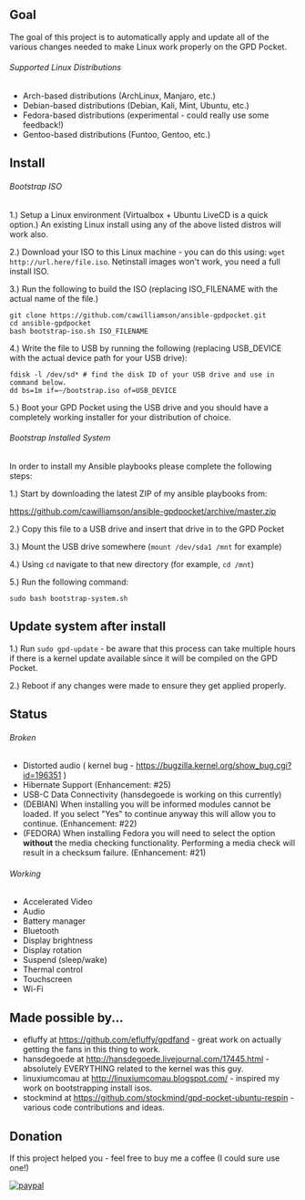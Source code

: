 ## Goal

The goal of this project is to automatically apply and update all of the various changes needed to make Linux work properly on the GPD Pocket.

###### Supported Linux Distributions
- Arch-based distributions (ArchLinux, Manjaro, etc.)
- Debian-based distributions (Debian, Kali, Mint, Ubuntu, etc.)
- Fedora-based distributions (experimental - could really use some feedback!)
- Gentoo-based distributions (Funtoo, Gentoo, etc.)

## Install

###### Bootstrap ISO

1.) Setup a Linux environment (Virtualbox + Ubuntu LiveCD is a quick option.) An existing Linux install using any of the above listed distros will work also.

2.) Download your ISO to this Linux machine - you can do this using: `wget http://url.here/file.iso`. Netinstall images won't work, you need a full install ISO.

3.) Run the following to build the ISO (replacing ISO_FILENAME with the actual name of the file.)

    git clone https://github.com/cawilliamson/ansible-gpdpocket.git
    cd ansible-gpdpocket
    bash bootstrap-iso.sh ISO_FILENAME

4.) Write the file to USB by running the following (replacing USB_DEVICE with the actual device path for your USB drive):

    fdisk -l /dev/sd* # find the disk ID of your USB drive and use in command below.
    dd bs=1m if=~/bootstrap.iso of=USB_DEVICE

5.) Boot your GPD Pocket using the USB drive and you should have a completely working installer for your distribution of choice.

###### Bootstrap Installed System

In order to install my Ansible playbooks please complete the following steps:

1.) Start by downloading the latest ZIP of my ansible playbooks from:

https://github.com/cawilliamson/ansible-gpdpocket/archive/master.zip

2.) Copy this file to a USB drive and insert that drive in to the GPD Pocket

3.) Mount the USB drive somewhere (`mount /dev/sda1 /mnt` for example)

4.) Using `cd` navigate to that new directory (for example, `cd /mnt`)

5.) Run the following command:

`sudo bash bootstrap-system.sh`

## Update system after install

1.) Run `sudo gpd-update` - be aware that this process can take multiple hours if there is a kernel update available since it will be compiled on the GPD Pocket.

2.) Reboot if any changes were made to ensure they get applied properly.

## Status

###### Broken

- Distorted audio ( kernel bug - https://bugzilla.kernel.org/show_bug.cgi?id=196351 )
- Hibernate Support (Enhancement: #25)
- USB-C Data Connectivity (hansdegoede is working on this currently)
- (DEBIAN) When installing you will be informed modules cannot be loaded. If you select "Yes" to continue anyway this will allow you to continue. (Enhancement: #22)
- (FEDORA) When installing Fedora you will need to select the option **without** the media checking functionality. Performing a media check will result in a checksum failure. (Enhancement: #21)

###### Working

- Accelerated Video
- Audio
- Battery manager
- Bluetooth
- Display brightness
- Display rotation
- Suspend (sleep/wake)
- Thermal control
- Touchscreen
- Wi-Fi

## Made possible by...

- efluffy at https://github.com/efluffy/gpdfand - great work on actually getting the fans in this thing to work.
- hansdegoede at http://hansdegoede.livejournal.com/17445.html - absolutely EVERYTHING related to the kernel was this guy.
- linuxiumcomau at http://linuxiumcomau.blogspot.com/ - inspired my work on bootstrapping install isos.
- stockmind at https://github.com/stockmind/gpd-pocket-ubuntu-respin - various code contributions and ideas.

## Donation
If this project helped you - feel free to buy me a coffee (I could sure use one!)

[![paypal](https://www.paypalobjects.com/en_US/i/btn/btn_donateCC_LG.gif)](https://www.paypal.com/cgi-bin/webscr?cmd=_s-xclick&hosted_button_id=JGZUV7JA5A44E)
